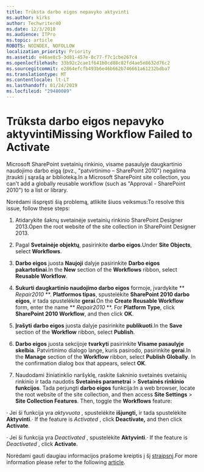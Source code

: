 ```yaml
---
title: Trūksta darbo eigos nepavyko aktyvinti
ms.author: kirks
author: Techwriter40
ms.date: 12/3/2018
ms.audience: ITPro
ms.topic: article
ROBOTS: NOINDEX, NOFOLLOW
localization_priority: Priority
ms.assetid: e46ae8c5-3d81-457e-8c77-f7c1cbe267c4
ms.openlocfilehash: 33b92c2cae1f641b0cd88c82fd4ae5e8632d76c2
ms.sourcegitcommit: e2864efcfb493b6e46b662b746661a61232bdba7
ms.translationtype: MT
ms.contentlocale: lt-LT
ms.lasthandoff: 01/24/2019
ms.locfileid: "29480089"
---
```

# <a name="missing-workflow-failed-to-activate"></a><span data-ttu-id="f5ca4-102">Trūksta darbo eigos nepavyko aktyvinti</span><span class="sxs-lookup"><span data-stu-id="f5ca4-102">Missing Workflow Failed to Activate</span></span>

<span data-ttu-id="f5ca4-103">Microsoft SharePoint svetainių rinkinio, visame pasaulyje daugkartinio naudojimo darbo eigą (pvz., "patvirtinimo – SharePoint 2010") negalima įtraukti į sąrašą ar biblioteką.</span><span class="sxs-lookup"><span data-stu-id="f5ca4-103">In a Microsoft SharePoint site collection, you can't add a globally reusable workflow (such as "Approval - SharePoint 2010") to a list or library.</span></span>
  
<span data-ttu-id="f5ca4-104">Norėdami išspręsti šią problemą, atlikite šiuos veiksmus:</span><span class="sxs-lookup"><span data-stu-id="f5ca4-104">To resolve this issue, follow these steps:</span></span> 
  
1. <span data-ttu-id="f5ca4-105">Atidarykite šaknų svetainėje svetainių rinkinio SharePoint Designer 2013.</span><span class="sxs-lookup"><span data-stu-id="f5ca4-105">Open the root website of the site collection in SharePoint Designer 2013.</span></span>
  
2. <span data-ttu-id="f5ca4-106">Pagal **Svetainėje objektų**, pasirinkite **darbo eigos**.</span><span class="sxs-lookup"><span data-stu-id="f5ca4-106">Under **Site Objects**, select **Workflows**.</span></span> 
  
3. <span data-ttu-id="f5ca4-107">**Darbo eigos** juosta **Naujoji** dalyje pasirinkite **Darbo eigos pakartotinai**.</span><span class="sxs-lookup"><span data-stu-id="f5ca4-107">In the **New** section of the **Workflows** ribbon, select **Reusable Workflow**.</span></span> 
  
4. <span data-ttu-id="f5ca4-p101">**Sukurti daugkartinio naudojimo darbo eigos** formoje, įvardykite \*\* *Repair2010* \*\*. **Platformos tipas**, spustelėkite **SharePoint 2010 darbo eigos**, ir tada spustelėkite **gerai**.</span><span class="sxs-lookup"><span data-stu-id="f5ca4-p101">On the **Create Reusable Workflow** form, enter the name \*\* *Repair2010* \*\*. For **Platform Type**, click **SharePoint 2010 Workflow**, and then click **OK**.</span></span> 
  
1. <span data-ttu-id="f5ca4-110">**Įrašyti** **darbo eigos** juosta dalyje pasirinkite **publikuoti**.</span><span class="sxs-lookup"><span data-stu-id="f5ca4-110">In the **Save** section of the **Workflow** ribbon, select **Publish**.</span></span> 
  
2. <span data-ttu-id="f5ca4-p102">**Darbo eigos** juosta sekcijoje **tvarkyti** pasirinkite **Visame pasaulyje skelbia**. Patvirtinimo dialogo lange, kuris pasirodo, pasirinkite **gerai**.</span><span class="sxs-lookup"><span data-stu-id="f5ca4-p102">In the **Manage** section of the **Workflow** ribbon, select **Publish Globally**. In the confirmation dialog box that appears, select **OK**.</span></span> 
  
3. <span data-ttu-id="f5ca4-p103">Naudodami žiniatinklio naršyklę, raskite šakninio svetainės svetainių rinkinio ir tada naudotis **Svetainės parametrai** \> **Svetainės rinkinio funkcijos**. Tada perjungti **darbo eigos** funkcija:</span><span class="sxs-lookup"><span data-stu-id="f5ca4-p103">In a web browser, locate the root website of the site collection, and then access **Site Settings** \> **Site Collection Features**. Then, toggle the **Workflows** feature:</span></span> 
  
<span data-ttu-id="f5ca4-115">· Jei ši funkcija yra *aktyvuota* , spustelėkite **išjungti,** ir tada spustelėkite **Aktyvinti**.</span><span class="sxs-lookup"><span data-stu-id="f5ca4-115">· If the feature is  *Activated*  , click **Deactivate,** and then click **Activate**.</span></span> 
  
<span data-ttu-id="f5ca4-116">· Jei ši funkcija yra *Deactivated* , spustelėkite **Aktyvinti**.</span><span class="sxs-lookup"><span data-stu-id="f5ca4-116">· If the feature is  *Deactivated*  , click **Activate**.</span></span> 
  
<span data-ttu-id="f5ca4-117">Norėdami gauti daugiau informacijos prašome kreiptis į šį [straipsnį](https://go.microsoft.com/fwlink/?linkid=2047770&amp;clcid=0x409).</span><span class="sxs-lookup"><span data-stu-id="f5ca4-117">For more information please refer to the following [article](https://go.microsoft.com/fwlink/?linkid=2047770&amp;clcid=0x409).</span></span>
  

